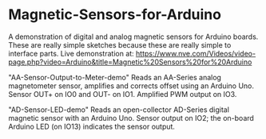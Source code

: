 # Magnetic-Sensors-for-Arduino
A demonstration of digital and analog magnetic sensors for Arduino boards.
These are really simple sketches because these are really simple to interface parts.
Live demonstration at:
https://www.nve.com/Videos/video-page.php?video=Arduino&title=Magnetic%20Sensors%20for%20Arduino
 
"AA-Sensor-Output-to-Meter-demo"
Reads an AA-Series analog magnetometer sensor, amplifies and corrects offset using an 
Arduino Uno. Sensor OUT+ on IO0 and OUT- on IO1. Amplified PWM output on IO3.
 
"AD-Sensor-LED-demo"
Reads an open-collector AD-Series digital magnetic sensor with an Arduino Uno. 
Sensor output on IO2; the on-board Arduino LED (on IO13) indicates the sensor output.
